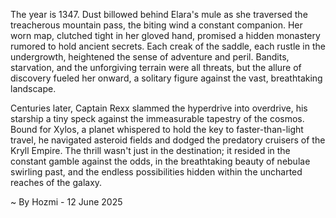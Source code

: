 
The year is 1347.  Dust billowed behind Elara's mule as she traversed the treacherous mountain pass, the biting wind a constant companion.  Her worn map, clutched tight in her gloved hand, promised a hidden monastery rumored to hold ancient secrets.  Each creak of the saddle, each rustle in the undergrowth, heightened the sense of adventure and peril.  Bandits, starvation, and the unforgiving terrain were all threats, but the allure of discovery fueled her onward, a solitary figure against the vast, breathtaking landscape.

Centuries later, Captain Rexx slammed the hyperdrive into overdrive, his starship a tiny speck against the immeasurable tapestry of the cosmos.  Bound for Xylos, a planet whispered to hold the key to faster-than-light travel, he navigated asteroid fields and dodged the predatory cruisers of the Kryll Empire.  The thrill wasn't just in the destination; it resided in the constant gamble against the odds, in the breathtaking beauty of nebulae swirling past, and the endless possibilities hidden within the uncharted reaches of the galaxy.

~ By Hozmi - 12 June 2025
